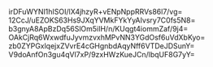 irDFuWYNl1hISOI/lX4jhzyR+vENpNppRRVs86l7/vg=
12CcJ/uEZOKS63Hs9JXqYVMkFYkYyAIvsry7C0fs5N8=
b3gnyA8ApBzDq56SlOm5iIH/n/KUqgt4iommZaf/9j4=
OAkCjRq6WxwdfuJyvmzvxhMPvNN3YGdOsf6uVdXbKyo=
zb0ZYPGxlqejxZVvrE4cGHgnbdAqyNff6VTDeJDSunY=
V9doAnfOn3gu4qVl7xP/9zxHWzKueJCn/lbqUF8G7yY=
